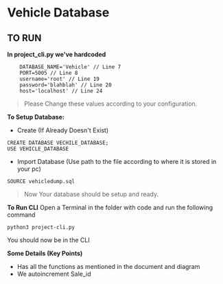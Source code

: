 # Vehicle Database  
## TO RUN

__In project_cli.py we've hardcoded__
```
    DATABASE_NAME='Vehicle' // Line 7
    PORT=5005 // Line 8
    username='root' // Line 19
    password='blahblah' // Line 20
    host='localhost' // Line 24
```
> Please Change these values according to your configuration.

__To Setup Database:__
* Create (If Already Doesn't Exist)
```
CREATE DATABASE VECHILE_DATABASE; 
USE VEHICLE_DATABASE
```
* Import Database (Use path to the file according to where it is stored in your pc)
```
SOURCE vehicledump.sql
```
>  Now Your database should be setup and ready.

__To Run CLI__
Open a Terminal in the folder with code and run the following command
```
python3 project-cli.py
```
You should now be in the CLI

__Some Details (Key Points)__
* Has all the functions as mentioned in the document and diagram
* We autoincrement Sale_id
